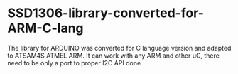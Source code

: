 # SSD1306-library-converted-for-ARM-C-lang
The library for ARDUINO was converted for C language version and adapted to ATSAM4S ATMEL ARM. It can work with any ARM and other uC, there need to be only a port to proper I2C API done
